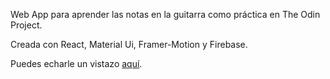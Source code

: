 Web App para aprender las notas en la guitarra como práctica en The Odin Project.

Creada con React, Material Ui, Framer-Motion y Firebase.

Puedes echarle un vistazo [aquí](https://joan-kii.github.io/finding-guitar-notes).

